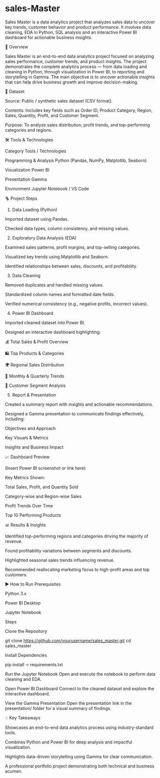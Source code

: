 # sales-Master
Sales Master is a data analytics project that analyzes sales data to uncover key trends, customer behavior and product performance. It involves data cleaning, EDA in Python, SQL analysis and an interactive Power BI dashboard for actionable business insights.

🧭 Overview

Sales Master is an end-to-end data analytics project focused on analyzing sales performance, customer trends, and product insights.
The project demonstrates the complete analytics process — from data loading and cleaning in Python, through visualization in Power BI, to reporting and storytelling in Gamma.
The main objective is to uncover actionable insights that can help drive business growth and improve decision-making.

📂 Dataset

Source: Public / synthetic sales dataset (CSV format).

Contents: Includes key fields such as
Order ID, Product Category, Region, Sales, Quantity, Profit, and Customer Segment.

Purpose: To analyze sales distribution, profit trends, and top-performing categories and regions.

🛠️ Tools & Technologies

Category	Tools / Technologies

Programming & Analysis	Python (Pandas, NumPy, Matplotlib, Seaborn)

Visualization	Power BI

Presentation	Gamma

Environment	Jupyter Notebook / VS Code

🪜 Project Steps
1. Data Loading (Python)

Imported dataset using Pandas.

Checked data types, column consistency, and missing values.

2. Exploratory Data Analysis (EDA)

Examined sales patterns, profit margins, and top-selling categories.

Visualized key trends using Matplotlib and Seaborn.

Identified relationships between sales, discounts, and profitability.

3. Data Cleaning

Removed duplicates and handled missing values.

Standardized column names and formatted date fields.

Verified numerical consistency (e.g., negative profits, incorrect values).

4. Power BI Dashboard

Imported cleaned dataset into Power BI.

Designed an interactive dashboard highlighting:

💰 Total Sales & Profit Overview

🛍️ Top Products & Categories

🌍 Regional Sales Distribution

📆 Monthly & Quarterly Trends

👥 Customer Segment Analysis

5. Report & Presentation

Created a summary report with insights and actionable recommendations.

Designed a Gamma presentation to communicate findings effectively, including:

Objectives and Approach

Key Visuals & Metrics

Insights and Business Impact

📈 Dashboard Preview

(Insert Power BI screenshot or link here)

Key Metrics Shown:

Total Sales, Profit, and Quantity Sold

Category-wise and Region-wise Sales

Profit Trends Over Time

Top 10 Performing Products

📊 Results & Insights

Identified top-performing regions and categories driving the majority of revenue.

Found profitability variations between segments and discounts.

Highlighted seasonal sales trends influencing revenue.

Recommended reallocating marketing focus to high-profit areas and top customers.

▶️ How to Run
Prerequisites

Python 3.x

Power BI Desktop

Jupyter Notebook

Steps

Clone the Repository

git clone https://github.com/yourusername/sales_master.git
cd sales_master


Install Dependencies

pip install -r requirements.txt


Run the Jupyter Notebook
Open and execute the notebook to perform data cleaning and EDA.

Open Power BI Dashboard
Connect to the cleaned dataset and explore the interactive dashboard.

View the Gamma Presentation
Open the presentation link in the presentation/ folder for a visual summary of findings.


💡 Key Takeaways

Showcases an end-to-end data analytics process using industry-standard tools.

Combines Python and Power BI for deep analysis and impactful visualization.

Highlights data-driven storytelling using Gamma for clear communication.

A professional portfolio project demonstrating both technical and business acumen.
